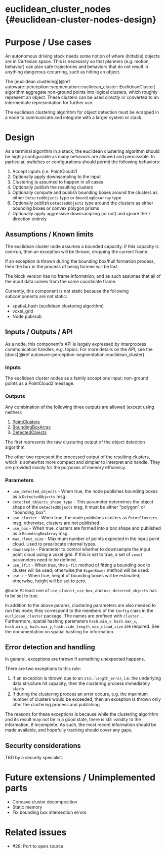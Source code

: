 euclidean_cluster_nodes {#euclidean-cluster-nodes-design}
=======================

# Purpose / Use cases

An autonomous driving stack needs some notion of where (hittable) objects are in Cartesian space.
This is necessary so that planners (e.g. motion, behavior) can plan safe trajectories and behaviors
that do not result in anything dangerous occurring, such as hitting an object.

The
[euclidean clustering](@ref autoware::perception::segmentation::euclidean_cluster::EuclideanCluster)
algorithm aggregate non-ground points into logical clusters, which roughly represent an object.
These clusters can be used directly or converted to an intermediate representation for further use.

The euclidean clustering algorithm for object detection must be wrapped in a node to communicate
and integrate with a larger system or stack.

# Design

As a terminal algorithm in a stack, the euclidean clustering algorithm should be highly configurable
as many behaviors are allowed and permissible. In particular, switches or configurations should
permit the following behaviors:

1. Accept inputs (i.e. PointCloud2)
2. Optionally apply downsampling to the input
3. Clustering is assumed to happen in all cases
4. Optionally publish the resulting clusters
5. Optionally compute and publish bounding boxes around the clusters as either `DetectedObjects` 
   type or `BoundingBoxArray` type
6. Optionally publish `DetectedObjects` type around the clusters as either bounding boxes or convex polygon prisms   
7. Optionally apply aggressive downsampling (or not) and ignore the z direction entirely

## Assumptions / Known limits

The euclidean cluster node assumes a bounded capacity. If this capacity
is overrun, then an exception will be thrown, dropping the current frame.

If an exception is thrown during the bounding box/hull formation process, then the box
in the process of being formed will be lost.

The block version has no frame information, and as such assumes that all of the input
data comes from the same coordinate frame.

Currently, this component is not static because the following subcomponents are not static:
- spatial_hash (euclidean clustering algorithm)
- voxel_grid
- Node pub/sub

## Inputs / Outputs / API

As a node, this component's API is largely expressed by interprocess communication handles,
e.g. topics. For more details on the API, see the
[docs](@ref autoware::perception::segmentation::euclidean_cluster).

### Inputs

The euclidean cluster nodes as a family accept one input: non-ground points as a
PointCloud2 message.

### Outputs

Any combination of the following three outputs are allowed (except using neither):

1. [PointClusters](https://gitlab.com/autowarefoundation/autoware.auto/autoware_auto_msgs/-/blob/master/autoware_auto_perception_msgs/msg/PointClusters.idl)
2. [BoundingBoxArray](https://gitlab.com/autowarefoundation/autoware.auto/autoware_auto_msgs/-/raw/master/autoware_auto_perception_msgs/msg/BoundingBoxArray.idl)
3. [DetectedObjects](https://gitlab.com/autowarefoundation/autoware.auto/autoware_auto_msgs/-/raw/master/autoware_auto_perception_msgs/msg/DetectedObjects.idl)

The first represents the raw clustering output of the object detection algorithm.

The other two represent the processed output of the resulting clusters, which is somewhat
more compact and simpler to interpret and handle. They are provided mainly for the purposes of memory efficiency.

### Parameters
- `use_detected_objects` - When true, the node publishes bounding boxes as a `DetectedObjects` msg.
- `detected_objects_shape_type` - This parameter determines the object shape of the `DetectedObjects` msg. It must be either "polygon" or "bounding_box". 
- `use_cluster` - When true, the node publishes clusters as `PointClusters` msg; otherwise, clusters are not published.
- `use_box` - When true, clusters are formed into a box shape and published as a `BoundingBoxArray` msg.
- `max_cloud_size` - Maximum number of points expected in the input point cloud. Used to preallocate internal types.
- `downsample` - Parameter to control whether to downsample the input point cloud using a voxel grid. If this is set to true, a set of `voxel` parameters need to be defined.
- `use_lfit` - When true, the `L-fit` method of fitting a bounding box to cluster will be used; otherwise,the  `EigenBoxes` method will be used.
- `use_z` - When true, height of bounding boxes will be estimated; otherwise, height will be set to zero.

@note At least one of `use_cluster`, `use_box`, and `use_detected_objects` has to be set to true.

In addition to the above params, clustering parameters are also needed to run this node; they correspond to the members of the `Config` class in the `euclidean_cluster` package. The names are prefixed with `cluster.`.
Furthermore, spatial hashing parameters `hash.min_x`, `hash.max_x`, `hash.min_y`, `hash.max_y`, `hash.side_length`, `max_cloud_size` are required. See the documentation on spatial hashing for information.


## Error detection and handling

In general, exceptions are thrown if something unexpected happens.

There are two exceptions to this rule:

1. If an exception is thrown due to an `std::length_error`, i.e. the underlying data structure hit
capacity, then the clustering process immediately starts
2. If during the clustering process an error occurs, e.g. the maximum number of clusters would be
exceeded, then an exception is thrown only after the clustering process and publishing

The reasons for these exceptions is because while the clustering algorithm and its result
may not be in a good state, there is still validity to the information, if incomplete. As such,
the most recent information should be made available, and hopefully tracking should cover any gaps.

## Security considerations

TBD by a security specialist.

# Future extensions / Unimplemented parts

- Concave cluster decomposition
- Static memory
- Fix bounding box intersection errors


# Related issues

- #28: Port to open source

